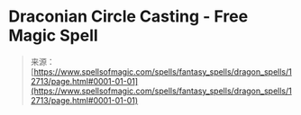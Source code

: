 <!--yml
category: 未分类
date: 2024-06-12 18:50:35
-->

# Draconian Circle Casting - Free Magic Spell

> 来源：[https://www.spellsofmagic.com/spells/fantasy_spells/dragon_spells/12713/page.html#0001-01-01](https://www.spellsofmagic.com/spells/fantasy_spells/dragon_spells/12713/page.html#0001-01-01)
